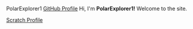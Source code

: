 PolarExplorer1
<a id="forkme_banner" href="https://github.com/polarexplorer1">GitHub Profile</a>
Hi, I'm <b>PolarExplorer1!</b> Welcome to the site.
<p>
<a href="https://scratch.mit.edu/users/PolarExplorer1/"> Scratch Profile </a>

